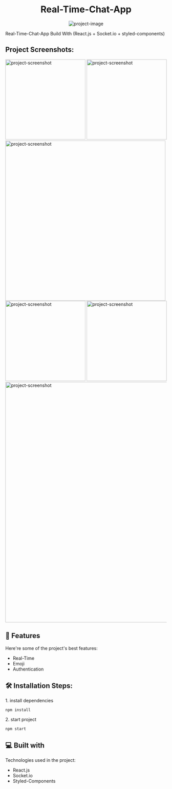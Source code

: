 <h1 align="center" id="title">Real-Time-Chat-App</h1>

<p align="center"><img src="https://socialify.git.ci/islamMohamed29/Real-Time-Chat-App-React.js/image?font=Inter&amp;language=1&amp;name=1&amp;owner=1&amp;pattern=Solid&amp;theme=Dark" alt="project-image"></p>

<p id="description">Real-Time-Chat-App Build With (React.js + Socket.io + styled-components)</p>

<h2>Project Screenshots:</h2>

<img src="https://i.ibb.co/349BRMV/bandicam-2024-03-07-18-17-06-009.jpg" alt="project-screenshot" width="250" height="250/">

<img src="https://i.ibb.co/27fCk66/bandicam-2024-03-07-18-17-45-801.jpg" alt="project-screenshot" width="250" height="250/">

<img src="https://i.ibb.co/cbfn04F/bandicam-2024-03-07-18-19-18-988.jpg" alt="project-screenshot" width="500" height="500/">

<img src="https://i.ibb.co/2Mg12W9/bandicam-2024-03-07-18-19-29-969.jpg" alt="project-screenshot" width="250" height="250/">

<img src="https://i.ibb.co/0KDCxsR/bandicam-2024-03-07-18-19-36-777.jpg" alt="project-screenshot" width="250" height="250/">

<img src="https://i.ibb.co/8K5xSRs/bandicam-2024-03-07-18-21-55-510.jpg" alt="project-screenshot" width="750" height="750/">

  
  
<h2>🧐 Features</h2>

Here're some of the project's best features:

*   Real-Time
*   Emoji
*   Authentication

<h2>🛠️ Installation Steps:</h2>

<p>1. install dependencies</p>

```
npm install
```

<p>2. start project</p>

```
npm start
```

  
  
<h2>💻 Built with</h2>

Technologies used in the project:

*   React.js
*   Socket.io
*   Styled-Components
